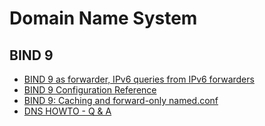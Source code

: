 # Domain Name System

## BIND 9
- [BIND 9 as forwarder, IPv6 queries from IPv6 forwarders](https://www.linuxquestions.org/questions/linux-server-73/bind9-as-forwarder-ipv6-queries-from-ipv6-forwarders-770998/)
- [BIND 9 Configuration Reference](http://www.net.cmu.edu/groups/netdev/docs/bind9/Bv9ARM.ch06.html)
- [BIND 9: Caching and forward-only named.conf](www.daemonforums.org/showthread.php?t=4471)
- [DNS HOWTO - Q & A](tldp.org/HOWTO/DNS-HOWTO-10.html)
